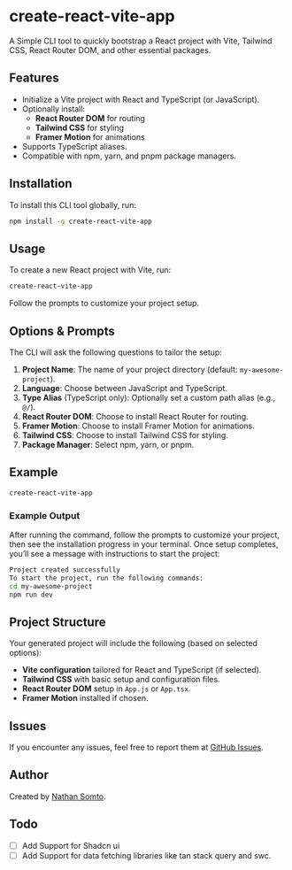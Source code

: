 # create-react-vite-app

A Simple CLI tool to quickly bootstrap a React project with Vite, Tailwind CSS, React Router DOM, and other essential packages.

## Features

- Initialize a Vite project with React and TypeScript (or JavaScript).
- Optionally install:
  - **React Router DOM** for routing
  - **Tailwind CSS** for styling
  - **Framer Motion** for animations
- Supports TypeScript aliases.
- Compatible with npm, yarn, and pnpm package managers.

## Installation

To install this CLI tool globally, run:

```bash
npm install -g create-react-vite-app
```

## Usage

To create a new React project with Vite, run:

```bash
create-react-vite-app
```

Follow the prompts to customize your project setup.

## Options & Prompts

The CLI will ask the following questions to tailor the setup:

1. **Project Name**: The name of your project directory (default: `my-awesome-project`).
2. **Language**: Choose between JavaScript and TypeScript.
3. **Type Alias** (TypeScript only): Optionally set a custom path alias (e.g., `@/`).
4. **React Router DOM**: Choose to install React Router for routing.
5. **Framer Motion**: Choose to install Framer Motion for animations.
6. **Tailwind CSS**: Choose to install Tailwind CSS for styling.
7. **Package Manager**: Select npm, yarn, or pnpm.

## Example

```bash
create-react-vite-app
```

### Example Output

After running the command, follow the prompts to customize your project, then see the installation progress in your terminal. Once setup completes, you’ll see a message with instructions to start the project:

```bash
Project created successfully
To start the project, run the following commands:
cd my-awesome-project
npm run dev
```

## Project Structure

Your generated project will include the following (based on selected options):

- **Vite configuration** tailored for React and TypeScript (if selected).
- **Tailwind CSS** with basic setup and configuration files.
- **React Router DOM** setup in `App.js` or `App.tsx`.
- **Framer Motion** installed if chosen.

## Issues

If you encounter any issues, feel free to report them at [GitHub Issues](https://github.com/Nathan-Somto/create-react-vite-app/issues).



## Author

Created by [Nathan Somto](https://github.com/Nathan-Somto).

## Todo
- [ ] Add Support for Shadcn ui
- [ ] Add Support for data fetching libraries like tan stack query and swc.